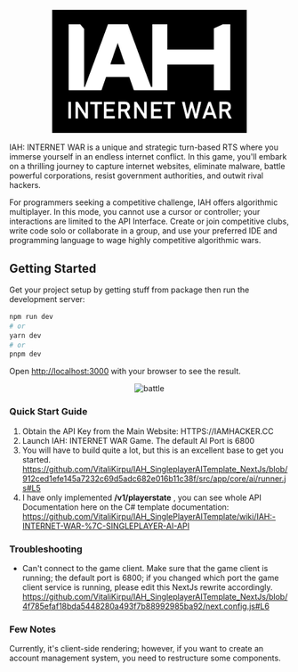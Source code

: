 <p align="center">  <img src="logo3_clean.png" width="350" title="IAH: INTERNET WAR logo"/> </p>

IAH: INTERNET WAR is a unique and strategic turn-based RTS where you immerse yourself in an endless internet conflict. In this game, you'll embark on a thrilling journey to capture internet websites, eliminate malware, battle powerful corporations, resist government authorities, and outwit rival hackers.

For programmers seeking a competitive challenge, IAH offers algorithmic multiplayer. In this mode, you cannot use a cursor or controller; your interactions are limited to the API Interface. Create or join competitive clubs, write code solo or collaborate in a group, and use your preferred IDE and programming language to wage highly competitive algorithmic wars.

## Getting Started

Get your project setup by getting stuff from package then run the development server:

```bash
npm run dev
# or
yarn dev
# or
pnpm dev
```

Open [http://localhost:3000](http://localhost:3000) with your browser to see the result.

<p align="center">  <img src="gif_nextjs.gif" width="450" title="battle"/> </p>

### Quick Start Guide

1. Obtain the API Key from the Main Website: HTTPS://IAMHACKER.CC
2. Launch IAH: INTERNET WAR Game. The default AI Port is 6800
3. You will have to build quite a lot, but this is an excellent base to get you started.
  https://github.com/VitaliKirpu/IAH_SingleplayerAITemplate_NextJs/blob/912ced1efe145a7232c69d5adc682e016b11c38f/src/app/core/ai/runner.js#L5
5. I have only implemented **/v1/playerstate** , you can see whole API Documentation here on the C# template documentation: https://github.com/VitaliKirpu/IAH_SinglePlayerAITemplate/wiki/IAH:-INTERNET-WAR-%7C-SINGLEPLAYER-AI-API

### Troubleshooting
- Can't connect to the game client.
Make sure that the game client is running; the default port is 6800; if you changed which port the game client service is running, please edit this NextJs rewrite accordingly.
https://github.com/VitaliKirpu/IAH_SingleplayerAITemplate_NextJs/blob/4f785efaf18bda5448280a493f7b88992985ba92/next.config.js#L6

### Few Notes
Currently, it's client-side rendering; however, if you want to create an account management system, you need to restructure some components.

